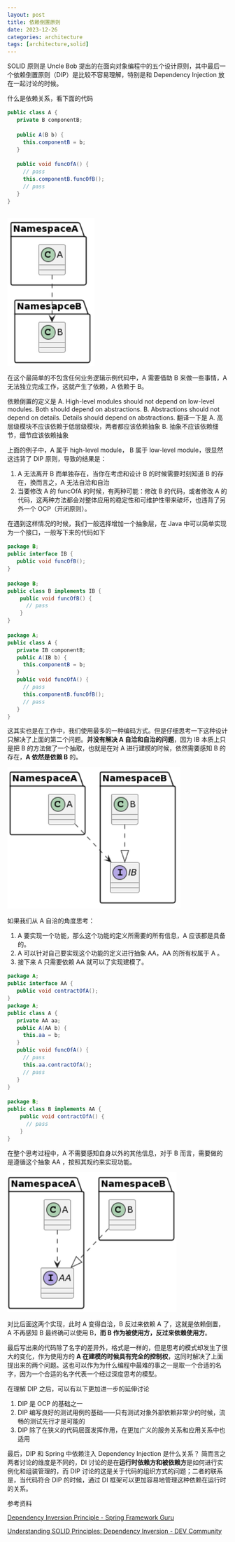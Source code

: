 ```yaml
---
layout: post
title: 依赖倒置原则
date: 2023-12-26
categories: architecture
tags: [architecture,solid]
---
```


SOLID 原则是 Uncle Bob 提出的在面向对象编程中的五个设计原则，其中最后一个依赖倒置原则（DIP）是比较不容易理解，特别是和 Dependency Injection 放在一起讨论的时候。


什么是依赖关系，看下面的代码

```java
public class A {
   private B componentB;
   
   public A(B b) {
     this.componentB = b;
   }
   
   public void funcOfA() {
     // pass
     this.componentB.funcOfB();
     // pass
   }
}
​
```

![a2b](/assets/img/solid/a2b.png)

在这个最简单的不包含任何业务逻辑示例代码中，A 需要借助 B 来做一些事情，A 无法独立完成工作，这就产生了依赖，A 依赖于 B。

依赖倒置的定义是
A. High-level modules should not depend on low-level modules. Both should depend on abstractions.
B. Abstractions should not depend on details. Details should depend on abstractions.
翻译一下是
A. 高层级模块不应该依赖于低层级模块，两者都应该依赖抽象
B. 抽象不应该依赖细节，细节应该依赖抽象

上面的例子中，A 属于 high-level module， B 属于 low-level module，很显然这违背了 DIP 原则，导致的结果是：
1. A 无法离开 B 而单独存在，当你在考虑和设计 B 的时候需要时刻知道 B 的存在，换而言之，A 无法自洽和自治
2. 当要修改 A 的 funcOfA 的时候，有两种可能：修改 B 的代码，或者修改 A 的代码，这两种方法都会对整体应用的稳定性和可维护性带来破坏，也违背了另外一个 OCP（开闭原则）。

在遇到这样情况的时候，我们一般选择增加一个抽象层，在 Java 中可以简单实现为一个接口，一般写下来的代码如下

```java
package B;
public interface IB {
   public void funcOfB();
}

package B;
public class B implements IB {
    public void funcOfB() {
      // pass
    }
}

package A;
public class A {
   private IB componentB;
   public A(IB b) {
     this.componentB = b;
   }
   public void funcOfA() {
     // pass
     this.componentB.funcOfB();
     // pass
   }
}
```

这其实也是在工作中，我们使用最多的一种编码方式。但是仔细思考一下这种设计只解决了上面的第二个问题。**并没有解决 A 自洽和自治的问题**，因为 IB 本质上只是把 B 的方法做了一个抽取，也就是在对 A 进行建模的时候，依然需要感知 B 的存在，**A 依然是依赖 B** 的。

![a2ib](/assets/img/solid/a2ib.png)

如果我们从 A 自洽的角度思考：

1. A 要实现一个功能，那么这个功能的定义所需要的所有信息，A 应该都是具备的。
2. A 可以针对自己要实现这个功能的定义进行抽象 AA，AA 的所有权属于 A 。
3. 接下来 A 只需要依赖 AA 就可以了实现建模了。

```java
package A;
public interface AA {
   public void contractOfA();
}
package A;
public class A {
   private AA aa;
   public A(AA b) {
     this.aa = b;
   }
   public void funcOfA() {
     // pass
     this.aa.contractOfA();
     // pass
   }
}

package B;
public class B implements AA {
    public void contractOfA() {
      // pass
    }
}
```

在整个思考过程中，A 不需要感知自身以外的其他信息，对于 B 而言，需要做的是遵循这个抽象 AA ，按照其规约来实现功能。

![a2aa](/assets/img/solid/a2aa.png)

对比后面这两个实现，此时 A 变得自洽，B 反过来依赖 A 了，这就是依赖倒置，A 不再感知 B 最终确可以使用 B，**而 B 作为被使用方，反过来依赖使用方**。

最后写出来的代码除了名字的差异外，格式是一样的，但是思考的模式却发生了很大的变化，作为使用方的 **A 在建模的时候具有完全的控制权**，这同时解决了上面提出来的两个问题。这也可以作为为什么编程中最难的事之一是取一个合适的名字，因为一个合适的名字代表一个经过深度思考的模型。

在理解 DIP 之后，可以有以下更加进一步的延伸讨论
1. DIP 是 OCP 的基础之一
2. DIP 编写良好的测试用例的基础——只有测试对象外部依赖非常少的时候，流畅的测试先行才是可能的
3. DIP 除了在狭义的代码层面发挥作用，在更加广义的服务关系和应用关系中也适用

最后，DIP 和 Spring 中依赖注入 Dependency Injection 是什么关系？
简而言之两者讨论的维度是不同的，DI 讨论的是在**运行时依赖方和被依赖方**是如何进行实例化和组装管理的，而 DIP 讨论的这是关于代码的组织方式的问题；二者的联系是，当代码符合 DIP 的时候，通过 DI 框架可以更加容易地管理这种依赖在运行时的关系。

参考资料

[Dependency Inversion Principle - Spring Framework Guru](https://springframework.guru/principles-of-object-oriented-design/dependency-inversion-principle/)

[Understanding SOLID Principles: Dependency Inversion - DEV Community](https://dev.to/tamerlang/understanding-solid-principles-dependency-inversion-1b0f)
